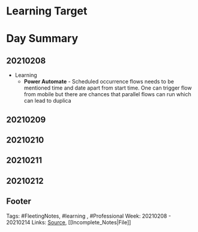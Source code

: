 # Learning Target


# Day Summary
## 20210208
- Learning
	- **Power Automate** - Scheduled occurrence flows needs to be mentioned time and date apart from start time. One can trigger flow from mobile but there are chances that parallel flows can run which can lead to duplica
## 20210209

## 20210210

## 20210211

## 20210212


## Footer

Tags: #FleetingNotes, #learning , #Professional
Week: 20210208 - 20210214
Links: 
[Source](template.md), [[Incomplete_Notes|File]]

<!--
Comment - 
-->
<!--stackedit_data:
eyJoaXN0b3J5IjpbMTU0Mjg1NTM2OSwtMTY2MTcwMjE1NV19
-->